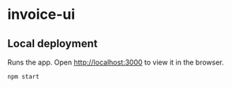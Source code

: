 # invoice-ui

## Local deployment
Runs the app. Open [http://localhost:3000](http://localhost:3000) to view it in the browser.
```
npm start
```